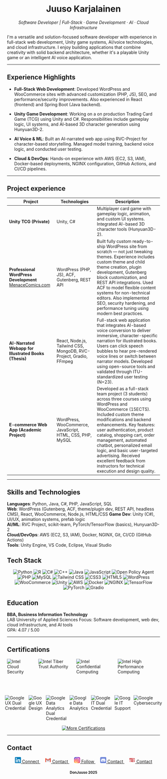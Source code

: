 <h1 align="center">Juuso Karjalainen</h1>
<p align="center"><em>Software Developer | Full-Stack · Game Development · AI · Cloud Infrastructure</em></p>

I'm a versatile and solution-focused software developer with experience in full-stack web development, Unity game systems, AI/voice technologies, and cloud infrastructure. I enjoy building applications that combine creativity with solid backend architecture, whether it's a playable Unity game or an intelligent AI voice application.

---

## Experience Highlights

- **Full-Stack Web Development**: Developed WordPress and WooCommerce sites with advanced customization (PHP, JS), SEO, and performance/security improvements. Also experienced in React (frontend) and Spring Boot (Java backend).
  
- **Unity Game Development**: Working on a on production Trading Card Game (TCG) using Unity and C#. Responsibilities include gameplay logic, UI systems, and AI-based 3D character generation using Hunyuan3D-2.
  
- **AI Voice & ML**: Built an AI-narrated web app using RVC-Project for character-based storytelling. Managed model training, backend voice logic, and conducted user testing.

- **Cloud & DevOps**: Hands-on experience with AWS (EC2, S3, IAM), Docker-based deployments, NGINX configuration, GitHub Actions, and CI/CD pipelines.

---

## Project experience

| Project | Technologies | Description |
|--------|--------------|-------------|
| **Unity TCG (Private)** | Unity, C# | Multiplayer card game with gameplay logic, animation, and custom UI systems. Integrated AI-based 3D character tools (Hunyuan3D-2). |
| **Professional WordPress Development**<br>[MenaceComics.com](https://MenaceComics.com) | WordPress (PHP, JS), ACF, Gutenberg, REST API | Built fully custom ready-to-ship WordPress site from scratch — not just tweaking themes. Experience includes custom theme and child theme creation, plugin development, Gutenberg block customization, and REST API integrations. Used ACF to model flexible content systems for non-technical editors. Also implemented SEO, security hardening, and performance tuning using modern best practices. |
| **AI-Narrated Webapp for Illustrated Books (Thesis)** | React, Node.js, Tailwind CSS, MongoDB, RVC-Project, Gradio, FFmpeg | Full-stack web application that integrates AI-based voice conversion to deliver immersive, character-specific narration for illustrated books. Users can click speech bubbles to hear pre-rendered voice lines or switch between narrator models. Developed using open-source tools and validated through ITU-standardized user testing (N=23). |
| **E-commerce Web App (Academic Project)** | WordPress, WooCommerce, JavaScript, HTML, CSS, PHP, MySQL | Developed as a full-stack team project (3 students) across three courses using WordPress and WooCommerce (15ECTS). Included custom theme modifications and backend enhancements. Key features: user authentication, product catalog, shopping cart, order management, automated chatbot, personalized email logic, and basic user-targeted advertising. Received excellent feedback from instructors for technical execution and design quality. |



---

## Skills and Technologies

**Languages**: Python, Java, C#, PHP, JavaScript, SQL  
**Web**: WordPress (Gutenberg, ACF, theme/plugin dev, REST API, headless CMS), React, WooCommerce, Node.js, HTML/CSS 
**Game Dev**: Unity (C#), UI/UX, animation systems, prefab logic  
**AI/ML**: RVC Project, scikit-learn, PyTorch/TensorFlow (basics), Hunyuan3D-2  
**Cloud/DevOps**: AWS (EC2, S3, IAM), Docker, NGINX, Git, CI/CD (GitHub Actions)  
**Tools**: Unity Engine, VS Code, Eclipse, Visual Studio  

## Tech Stack

<p align="center">
  
  <!-- Programming Languages -->
<img src="https://img.shields.io/badge/Python-3776AB?style=flat&logo=python&logoColor=white" alt="Python" />
<img src="https://img.shields.io/badge/R-276DC3?style=flat&logo=r&logoColor=white" alt="R" />
<img src="https://img.shields.io/badge/C%23-239120?style=flat&logo=c-sharp&logoColor=white" alt="C#" />
<img src="https://img.shields.io/badge/C++-00599C?style=flat&logo=c%2b%2b&logoColor=white" alt="C++" />
<img src="https://img.shields.io/badge/Java-007396?style=flat&logo=java&logoColor=white" alt="Java" />
<img src="https://img.shields.io/badge/JavaScript-F7DF1E?style=flat&logo=javascript&logoColor=black" alt="JavaScript" />
<img src="https://img.shields.io/badge/OPA-262261?style=flat&logo=open-policy-agent&logoColor=white" alt="Open Policy Agent" />
<img src="https://img.shields.io/badge/PHP-777BB4?style=flat&logo=php&logoColor=white" alt="PHP" />
<img src="https://img.shields.io/badge/MySQL-4479A1?style=flat&logo=mysql&logoColor=white" alt="MySQL" />
<img src="https://img.shields.io/badge/TailwindCSS-06B6D4?style=flat&logo=tailwindcss&logoColor=white" alt="Tailwind CSS" />
<img src="https://img.shields.io/badge/CSS3-1572B6?style=flat&logo=css3&logoColor=white" alt="CSS3" />
<img src="https://img.shields.io/badge/HTML5-E34F26?style=flat&logo=html5&logoColor=white" alt="HTML5" />

<!-- Web / CMS -->
<img src="https://img.shields.io/badge/WordPress-21759B?style=flat&logo=wordpress&logoColor=white" alt="WordPress" />
<img src="https://img.shields.io/badge/WooCommerce-96588A?style=flat&logo=woocommerce&logoColor=white" alt="WooCommerce" />

<!-- Game Dev -->
<img src="https://img.shields.io/badge/Unity-100000?style=flat&logo=unity&logoColor=white" alt="Unity" />

<!-- Cloud / DevOps -->
<img src="https://img.shields.io/badge/AWS-232F3E?style=flat&logo=amazon-aws&logoColor=white" alt="AWS" />
<img src="https://img.shields.io/badge/Docker-2496ED?style=flat&logo=docker&logoColor=white" alt="Docker" />
<img src="https://img.shields.io/badge/NGINX-009639?style=flat&logo=nginx&logoColor=white" alt="NGINX" />

<!-- Machine Learning / AI -->
<img src="https://img.shields.io/badge/TensorFlow-FF6F00?style=flat&logo=tensorflow&logoColor=white" alt="TensorFlow" />
<img src="https://img.shields.io/badge/PyTorch-EE4C2C?style=flat&logo=pytorch&logoColor=white" alt="PyTorch" />
<img src="https://img.shields.io/badge/Gradio-FFB300?style=flat&logo=gradio&logoColor=black" alt="Gradio" />


</p>

## Education

**BBA, Business Information Technology**  
LAB University of Applied Sciences
Focus: Software development, web dev, cloud infrastructure, and AI tools  
GPA: 4.07 / 5.00

---

## Certifications

<!-- Intel Row -->
<div style="display: flex; align-items: center; justify-content: center; margin-bottom: 20px; gap: 20px;">
  <img src="https://images.credly.com/images/aeb6e447-bad1-4de4-a592-f29d51d1cf91/image.png" height="100" alt="Intel Cloud Security" />
  <img src="https://images.credly.com/size/340x340/images/f05ec4cc-f2f7-4eef-9be5-3d27f3552fa1/blob" height="100" alt="Intel Tiber Trust Authority" />
  <img src="https://images.credly.com/size/340x340/images/7dd22b77-7b9e-4cda-a52a-e72c1d515fa4/image.png" height="100" alt="Intel Confidential Computing" />
  <img src="https://images.credly.com/images/1b0c6ace-8a3a-4d8b-b713-44570757cda7/hpc-600px.png" height="100" alt="Intel High Performance Computing" />
</div>

<!-- Google Certs Row -->
<div style="display: flex; align-items: center; justify-content: center; gap: 10px;">
  <img src="https://images.credly.com/size/340x340/images/7562bf68-c3a6-4d79-9154-00ee605b9492/UX.png" height="100" alt="Google UX Dual Credential" />
  <img src="https://images.credly.com/size/340x340/images/f4b9febb-69f6-46d8-8797-1e504ebfe0f8/GCC_badge_UX_1000x1000.png" height="100" alt="Google UX Design" />
  <img src="https://images.credly.com/size/340x340/images/4fc3fbcd-87af-4eb9-8f82-8898377c4a94/Badge.png" height="100" alt="Google Data Analytics Dual Credential" />
  <img src="https://images.credly.com/size/340x340/images/d41de2b7-cbc2-47ec-bcf1-ebecbe83872f/GCC_badge_DA_1000x1000.png" height="100" alt="Google Data Analytics" />
  <img src="https://images.credly.com/images/bc810022-a0e9-4390-b8ac-0a1f2e6be68f/IT.png" height="100" alt="Google IT Dual Credential" />
  <img src="https://images.credly.com/size/340x340/images/fb97a12f-c0f1-4f37-9b7d-4a830199fe84/GCC_badge_IT_Support_1000x1000.png" height="100" alt="Google IT Support" />
  <img src="https://images.credly.com/size/340x340/images/0bf0f2da-a699-4c82-82e2-56dcf1f2e1c7/image.png" height="100" alt="Google Cybersecurity" />
</div>



  <div align="center">
  <a href="https://www.linkedin.com/in/juuso-karjalainen-2a1172150/details/certifications/" target="_blank">
    <img src="https://img.shields.io/badge/More%20Certifications-F9A825?style=for-the-badge&logo=linkedin&logoColor=white" alt="More Certifications">
  </a>
</div>







---

## Contact

<p align="center">

  <a href="https://www.linkedin.com/in/juuso-karjalainen-2a1172150" target="_blank">
    <img src="assets/LinkedIn logo.png" alt="LinkedIn" width="20" />
    Connect
  </a>
  &nbsp;&nbsp;&nbsp;

  <a href="mailto:juuso.karjalainen1997@gmail.com">
    <img src="assets/Email.png" alt="Email" width="20" />
    Contact
  </a>
  &nbsp;&nbsp;&nbsp;

  <a href="https://www.instagram.com/juuso.karjalainen/" target="_blank">
    <img src="assets/Instagram logo.png" alt="Instagram" width="20" />
    Follow
  </a>
  &nbsp;&nbsp;&nbsp;

  <a href="https://discord.com/users/387331693951844383" target="_blank">
    <img src="assets/Discord logo.png" alt="Discord" width="20" />
    Contact
  </a>
  &nbsp;&nbsp;&nbsp;

  <a href="https://www.menacecomics.com/contact" target="_blank">
    <img src="assets/Menace Comics licenced logo 2024.png" alt="Menace Comics" width="20" />
    Contact
  </a>

</p>


<p align="center">
  <sub><strong>DonJuuso 2025</strong></sub>
</p>







